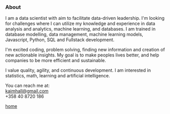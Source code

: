 ### About

I am a data scientist with aim to facilitate data-driven leadership. I'm looking for challenges where I can utilize my knowledge and experience in data analysis and analytics, machine learning, and databases. I am trained in database modelling, data management, machine learning models, Javascript, Python, SQL and Fullstack development.

I'm excited coding, problem solving, finding new information and creation of new actionable insights. My goal is to make peoples lives better, and help companies to be more efficient and sustainable.

I value quality, agility, and continuous development. I am interested in statistics, math, learning and artificial intelligence.

You can reach me at:  
kaimhall@gmail.com  
+358 40 8720 186

[home](https://kaimhall.github.io/portfolio/)
